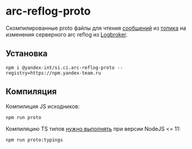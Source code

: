 # arc-reflog-proto

Скомпилированные proto файлы для чтения [сообщений] из [топика] на изменения серверного arc reflog из [Logbroker].

## Установка

```console
npm i @yandex-int/si.ci.arc-reflog-proto --registry=https://npm.yandex-team.ru
```

## Компиляция

Компилиция JS исходников:

```console
npm run proto
```

Компиляцию TS типов [нужно выполнять] при версии NodeJS <= 11:

```console
npm run proto:typings
```

[топика]: https://lb.yandex-team.ru/lbkx/accounts/arc/production/arcadia-reflog
[сообщений]: https://a.yandex-team.ru/arc/trunk/arcadia/arc/api/public/message.proto?rev=7248112
[Logbroker]: https://logbroker.yandex-team.ru/docs/
[нужно выполнять]: https://github.com/protobufjs/protobuf.js/issues/1222#issuecomment-500148417
